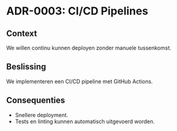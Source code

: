 # ADR-0003: CI/CD Pipelines

## Context

We willen continu kunnen deployen zonder manuele tussenkomst.

## Beslissing

We implementeren een CI/CD pipeline met GitHub Actions.

## Consequenties

- Snellere deployment.
- Tests en linting kunnen automatisch uitgevoerd worden.
